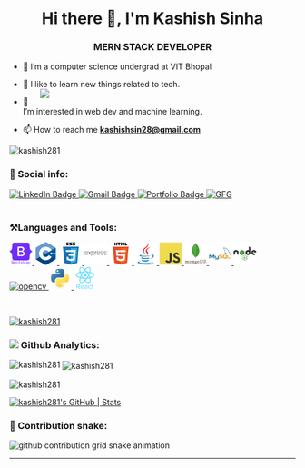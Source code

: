 <h1 align="center">Hi there 👋, I'm Kashish Sinha</h1>
<h3 align="center">MERN STACK DEVELOPER</h3>

- 👀 I’m a computer science undergrad at VIT Bhopal
- 🌱 I like to learn new things related to tech.                     <img src="https://private-user-images.githubusercontent.com/130341436/321733337-4971fc65-d600-4592-9ff1-7a25524efc4c.gif?jwt=eyJhbGciOiJIUzI1NiIsInR5cCI6IkpXVCJ9.eyJpc3MiOiJnaXRodWIuY29tIiwiYXVkIjoicmF3LmdpdGh1YnVzZXJjb250ZW50LmNvbSIsImtleSI6ImtleTUiLCJleHAiOjE3Mjc1MzEwMjcsIm5iZiI6MTcyNzUzMDcyNywicGF0aCI6Ii8xMzAzNDE0MzYvMzIxNzMzMzM3LTQ5NzFmYzY1LWQ2MDAtNDU5Mi05ZmYxLTdhMjU1MjRlZmM0Yy5naWY_WC1BbXotQWxnb3JpdGhtPUFXUzQtSE1BQy1TSEEyNTYmWC1BbXotQ3JlZGVudGlhbD1BS0lBVkNPRFlMU0E1M1BRSzRaQSUyRjIwMjQwOTI4JTJGdXMtZWFzdC0xJTJGczMlMkZhd3M0X3JlcXVlc3QmWC1BbXotRGF0ZT0yMDI0MDkyOFQxMzM4NDdaJlgtQW16LUV4cGlyZXM9MzAwJlgtQW16LVNpZ25hdHVyZT01YzI0Y2Y3MzU5YzhjYTljZTZmNTE5NzhmYmYxNjAzODczMjJjM2ZkNzVjYWVlNGYwYzZjYjhmMmYzMTRiMmU3JlgtQW16LVNpZ25lZEhlYWRlcnM9aG9zdCJ9.QPjoCpJ-BimDgPWySqbHEfOUYUPYxb8hBFOJsZRvzm8" align="right" width="450" />

- 💞️ I’m interested in web dev and machine learning.
- 📫 How to reach me **kashishsin28@gmail.com**




  
<p align="left"> <img src="https://komarev.com/ghpvc/?username=kashish281&label=Profile%20views&color=f5246d&style=flat" alt="kashish281" /> </p>


### 🔗 Social info:

<div id="badges">
    <a href="https://www.linkedin.com/in/kashish28/">
    <img src="https://img.shields.io/badge/LinkedIn-blue?style=for-the-badge&logo=linkedin&logoColor=white" alt="LinkedIn Badge"/>
    </a>
    <a href="https://mail.google.com/mail/u/0/?fs=1&tf=cm&to=kashishsin28@gmail.com">
    <img src="https://img.shields.io/badge/Gmail-D14836?style=for-the-badge&logo=gmail&logoColor=white" alt="Gmail Badge"/>
    </a>
    <a href="https://portfolio-kashish.vercel.app/">
    <img src="https://img.shields.io/badge/Portfolio-dda703?style=for-the-badge&logo=About.me&logoColor=white" alt="Portfolio Badge"/>
    </a>
    <a href="https://www.geeksforgeeks.org/user/kashishsinha/">
    <img src="https://img.shields.io/badge/GeeksforGeeks-gray?style=for-the-badge&logo=geeksforgeeks&logoColor=35914c" alt="GFG"/>
    </a>
</div>

<br>

<h3 align="left">⚒️Languages and Tools:</h3>
<p align="left"> <a href="https://getbootstrap.com" target="_blank" rel="noreferrer"> <img src="https://raw.githubusercontent.com/devicons/devicon/master/icons/bootstrap/bootstrap-plain-wordmark.svg" alt="bootstrap" width="40" height="40"/> </a> <a href="https://www.w3schools.com/cpp/" target="_blank" rel="noreferrer"> <img src="https://raw.githubusercontent.com/devicons/devicon/master/icons/cplusplus/cplusplus-original.svg" alt="cplusplus" width="40" height="40"/> </a> <a href="https://www.w3schools.com/css/" target="_blank" rel="noreferrer"> <img src="https://raw.githubusercontent.com/devicons/devicon/master/icons/css3/css3-original-wordmark.svg" alt="css3" width="40" height="40"/> </a> <a href="https://expressjs.com" target="_blank" rel="noreferrer"> <img src="https://raw.githubusercontent.com/devicons/devicon/master/icons/express/express-original-wordmark.svg" alt="express" width="40" height="40"/> </a> <a href="https://www.w3.org/html/" target="_blank" rel="noreferrer"> <img src="https://raw.githubusercontent.com/devicons/devicon/master/icons/html5/html5-original-wordmark.svg" alt="html5" width="40" height="40"/> </a> <a href="https://www.java.com" target="_blank" rel="noreferrer"> <img src="https://raw.githubusercontent.com/devicons/devicon/master/icons/java/java-original.svg" alt="java" width="40" height="40"/> </a> <a href="https://developer.mozilla.org/en-US/docs/Web/JavaScript" target="_blank" rel="noreferrer"> <img src="https://raw.githubusercontent.com/devicons/devicon/master/icons/javascript/javascript-original.svg" alt="javascript" width="40" height="40"/> </a> <a href="https://www.mongodb.com/" target="_blank" rel="noreferrer"> <img src="https://raw.githubusercontent.com/devicons/devicon/master/icons/mongodb/mongodb-original-wordmark.svg" alt="mongodb" width="40" height="40"/> </a> <a href="https://www.mysql.com/" target="_blank" rel="noreferrer"> <img src="https://raw.githubusercontent.com/devicons/devicon/master/icons/mysql/mysql-original-wordmark.svg" alt="mysql" width="40" height="40"/> </a> <a href="https://nodejs.org" target="_blank" rel="noreferrer"> <img src="https://raw.githubusercontent.com/devicons/devicon/master/icons/nodejs/nodejs-original-wordmark.svg" alt="nodejs" width="40" height="40"/> </a> <a href="https://opencv.org/" target="_blank" rel="noreferrer"> <img src="https://www.vectorlogo.zone/logos/opencv/opencv-icon.svg" alt="opencv" width="40" height="40"/> </a> <a href="https://www.python.org" target="_blank" rel="noreferrer"> <img src="https://raw.githubusercontent.com/devicons/devicon/master/icons/python/python-original.svg" alt="python" width="40" height="40"/> </a> <a href="https://reactjs.org/" target="_blank" rel="noreferrer"> <img src="https://raw.githubusercontent.com/devicons/devicon/master/icons/react/react-original-wordmark.svg" alt="react" width="40" height="40"/> </a> </p>

<br>

<p align="left"> <a href="https://github.com/ryo-ma/github-profile-trophy"><img src="https://github-profile-trophy.vercel.app/?username=kashish281" alt="kashish281" /></a> </p>




<h3><img src="https://media.giphy.com/media/iY8CRBdQXODJSCERIr/giphy.gif" width="30">&nbsp;Github Analytics: </h3>

<p><img align="left" src="https://github-readme-stats.vercel.app/api/top-langs?username=kashish281&show_icons=true&theme=dark&locale=en&layout=compact" alt="kashish281" /></p>

<p>&nbsp;<img align="center" src="https://github-readme-stats.vercel.app/api?username=kashish281&show_icons=true&theme=dark&text_color=ffffff&bg_color=141010&locale=en" alt="kashish281"/></p>

<p><img align="center" src="https://github-readme-streak-stats.herokuapp.com/?user=kashish281&theme=dark" alt="kashish281" height="200"></p>







[![kashish281's GitHub | Stats](https://stats.quine.sh/kashish281/github?theme=dark)](https://quine.sh?utm_source=widgets&utm_campaign=kashish281)


### 🐍 Contribution snake:

<picture>
  <source media="(prefers-color-scheme: dark)" srcset="https://getlost01.github.io/github-snake.github.io/github-contribution-grid-snake-dark.svg">
  <source media="(prefers-color-scheme: light)" srcset="https://getlost01.github.io/github-snake.github.io/github-contribution-grid-snake.svg">
  <img alt="github contribution grid snake animation" src="https://getlost01.github.io/github-snake.github.io/github-contribution-grid-snake.svg">
</picture>

---


<!---
kashish281/kashish281 is a ✨ special ✨ repository because its `README.md` (this file) appears on your GitHub profile.
You can click the Preview link to take a look at your changes.
--->
